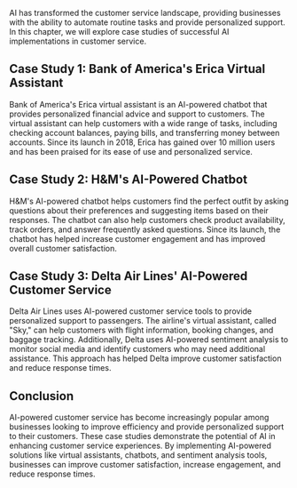 

AI has transformed the customer service landscape, providing businesses with the ability to automate routine tasks and provide personalized support. In this chapter, we will explore case studies of successful AI implementations in customer service.

Case Study 1: Bank of America's Erica Virtual Assistant
-------------------------------------------------------

Bank of America's Erica virtual assistant is an AI-powered chatbot that provides personalized financial advice and support to customers. The virtual assistant can help customers with a wide range of tasks, including checking account balances, paying bills, and transferring money between accounts. Since its launch in 2018, Erica has gained over 10 million users and has been praised for its ease of use and personalized service.

Case Study 2: H\&M's AI-Powered Chatbot
---------------------------------------

H\&M's AI-powered chatbot helps customers find the perfect outfit by asking questions about their preferences and suggesting items based on their responses. The chatbot can also help customers check product availability, track orders, and answer frequently asked questions. Since its launch, the chatbot has helped increase customer engagement and has improved overall customer satisfaction.

Case Study 3: Delta Air Lines' AI-Powered Customer Service
----------------------------------------------------------

Delta Air Lines uses AI-powered customer service tools to provide personalized support to passengers. The airline's virtual assistant, called "Sky," can help customers with flight information, booking changes, and baggage tracking. Additionally, Delta uses AI-powered sentiment analysis to monitor social media and identify customers who may need additional assistance. This approach has helped Delta improve customer satisfaction and reduce response times.

Conclusion
----------

AI-powered customer service has become increasingly popular among businesses looking to improve efficiency and provide personalized support to their customers. These case studies demonstrate the potential of AI in enhancing customer service experiences. By implementing AI-powered solutions like virtual assistants, chatbots, and sentiment analysis tools, businesses can improve customer satisfaction, increase engagement, and reduce response times.
